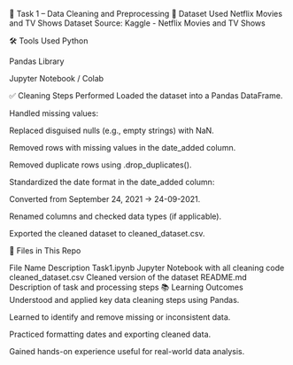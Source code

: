 🧹 Task 1 – Data Cleaning and Preprocessing
📁 Dataset Used
Netflix Movies and TV Shows Dataset
Source: Kaggle - Netflix Movies and TV Shows

🛠️ Tools Used
Python

Pandas Library

Jupyter Notebook / Colab

✅ Cleaning Steps Performed
Loaded the dataset into a Pandas DataFrame.

Handled missing values:

Replaced disguised nulls (e.g., empty strings) with NaN.

Removed rows with missing values in the date_added column.

Removed duplicate rows using .drop_duplicates().

Standardized the date format in the date_added column:

Converted from September 24, 2021 → 24-09-2021.

Renamed columns and checked data types (if applicable).

Exported the cleaned dataset to cleaned_dataset.csv.

📂 Files in This Repo

File Name	Description
Task1.ipynb	Jupyter Notebook with all cleaning code
cleaned_dataset.csv	Cleaned version of the dataset
README.md	Description of task and processing steps
📚 Learning Outcomes
Understood and applied key data cleaning steps using Pandas.

Learned to identify and remove missing or inconsistent data.

Practiced formatting dates and exporting cleaned data.

Gained hands-on experience useful for real-world data analysis.
